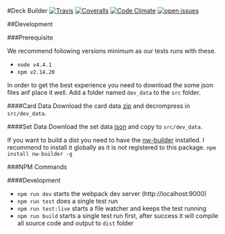#Deck Builder
[![Travis](https://img.shields.io/travis/Dica-Developer/MTG.svg?style=flat-square)](https://travis-ci.org/Dica-Developer/MTG) [![Coveralls](https://img.shields.io/coveralls/Dica-Developer/MTG.svg?style=flat-square)](https://coveralls.io/github/Dica-Developer/MTG) [![Code Climate](https://img.shields.io/codeclimate/github/Dica-Developer/MTG.svg?style=flat-square)](https://codeclimate.com/github/Dica-Developer/MTG) [![open issues](http://img.shields.io/github/issues/Dica-Developer/MTG.svg?style=flat-square)](https://github.com/Dica-Developer/MTG/issues)

##Development

###Prerequisite

We recommend following versions minimum as our tests runs with these.

* `node v4.4.1` 
* `npm v2.14.20`

In order to get the best experience you need to download the some json files anf place it well.
Add a folder named `dev_data` to the `src` folder.

####Card Data
Download the card data [zip](http://mtgjson.com/json/AllSets-x.json.zip) and decrompress in `src/dev_data`.

####Set Data
Download the set data [json](http://mtgjson.com/json/AllSets.json.zip) and copy to `src/dev_data`.

If you want to build a dist you need to have the [nw-builder](https://github.com/nwjs/nw-builder) installed.
I recommend to install it globally as it is not registered to this package.
`npm install nw-builder -g`

###NPM Commands

####Development

* `npm run dev` starts the webpack dev server (http://localhost:9000)
* `npm run test` does a single test run
* `npm run test:live` starts a file watcher and keeps the test running
* `npm run build` starts a single test run first, after success it will compile all source code and output to `dist` folder
